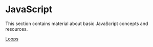 # JavaScript

This section contains material about basic JavaScript concepts and resources.

[Loops](https://github.com/bethanyj28/r2h-c13/blob/main/javascript/loops.md)
